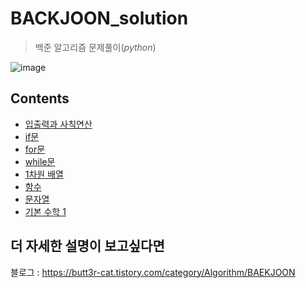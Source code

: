# BACKJOON_solution
> 백준 알고리즘 문제풀이(*python*)

![image](https://user-images.githubusercontent.com/73583182/119216139-d0157180-bb0c-11eb-8a7d-c236cb261723.png)

## Contents
- [입출력과 사칙연산](https://github.com/real-moo/BACKJOON_solution/tree/main/%EC%9E%85%EC%B6%9C%EB%A0%A5%EA%B3%BC%20%EC%82%AC%EC%B9%99%EC%97%B0%EC%82%B0)
- [if문](https://github.com/real-moo/BACKJOON_solution/tree/main/if%EB%AC%B8)
- [for문](https://github.com/real-moo/BACKJOON_solution/tree/main/for%EB%AC%B8)
- [while문](https://github.com/real-moo/BACKJOON_solution/tree/main/while%EB%AC%B8)
- [1차원 배열](https://github.com/real-moo/BACKJOON_solution/tree/main/1%EC%B0%A8%EC%9B%90%20%EB%B0%B0%EC%97%B4)
- [함수](https://github.com/real-moo/BACKJOON_solution/tree/main/%ED%95%A8%EC%88%98)
- [문자열](https://github.com/real-moo/BACKJOON_solution/tree/main/%EB%AC%B8%EC%9E%90%EC%97%B4)
- [기본 수학 1](https://github.com/real-moo/BACKJOON_solution/tree/main/%EA%B8%B0%EB%B3%B8%20%EC%88%98%ED%95%99%201)

## 더 자세한 설명이 보고싶다면
블로그 : <https://butt3r-cat.tistory.com/category/Algorithm/BAEKJOON>
